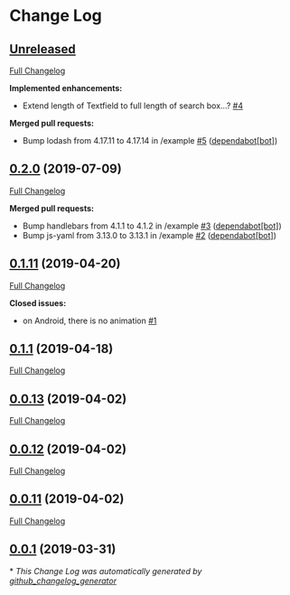 # Change Log

## [Unreleased](https://github.com/WrathChaos/react-native-dynamic-search-bar/tree/HEAD)

[Full Changelog](https://github.com/WrathChaos/react-native-dynamic-search-bar/compare/0.2.0...HEAD)

**Implemented enhancements:**

- Extend length of Textfield to full length of search box...? [\#4](https://github.com/WrathChaos/react-native-dynamic-search-bar/issues/4)

**Merged pull requests:**

- Bump lodash from 4.17.11 to 4.17.14 in /example [\#5](https://github.com/WrathChaos/react-native-dynamic-search-bar/pull/5) ([dependabot[bot]](https://github.com/apps/dependabot))

## [0.2.0](https://github.com/WrathChaos/react-native-dynamic-search-bar/tree/0.2.0) (2019-07-09)
[Full Changelog](https://github.com/WrathChaos/react-native-dynamic-search-bar/compare/0.1.11...0.2.0)

**Merged pull requests:**

- Bump handlebars from 4.1.1 to 4.1.2 in /example [\#3](https://github.com/WrathChaos/react-native-dynamic-search-bar/pull/3) ([dependabot[bot]](https://github.com/apps/dependabot))
- Bump js-yaml from 3.13.0 to 3.13.1 in /example [\#2](https://github.com/WrathChaos/react-native-dynamic-search-bar/pull/2) ([dependabot[bot]](https://github.com/apps/dependabot))

## [0.1.11](https://github.com/WrathChaos/react-native-dynamic-search-bar/tree/0.1.11) (2019-04-20)
[Full Changelog](https://github.com/WrathChaos/react-native-dynamic-search-bar/compare/0.1.1...0.1.11)

**Closed issues:**

- on Android, there is no animation [\#1](https://github.com/WrathChaos/react-native-dynamic-search-bar/issues/1)

## [0.1.1](https://github.com/WrathChaos/react-native-dynamic-search-bar/tree/0.1.1) (2019-04-18)
[Full Changelog](https://github.com/WrathChaos/react-native-dynamic-search-bar/compare/0.0.13...0.1.1)

## [0.0.13](https://github.com/WrathChaos/react-native-dynamic-search-bar/tree/0.0.13) (2019-04-02)
[Full Changelog](https://github.com/WrathChaos/react-native-dynamic-search-bar/compare/0.0.12...0.0.13)

## [0.0.12](https://github.com/WrathChaos/react-native-dynamic-search-bar/tree/0.0.12) (2019-04-02)
[Full Changelog](https://github.com/WrathChaos/react-native-dynamic-search-bar/compare/0.0.11...0.0.12)

## [0.0.11](https://github.com/WrathChaos/react-native-dynamic-search-bar/tree/0.0.11) (2019-04-02)
[Full Changelog](https://github.com/WrathChaos/react-native-dynamic-search-bar/compare/0.0.1...0.0.11)

## [0.0.1](https://github.com/WrathChaos/react-native-dynamic-search-bar/tree/0.0.1) (2019-03-31)


\* *This Change Log was automatically generated by [github_changelog_generator](https://github.com/skywinder/Github-Changelog-Generator)*